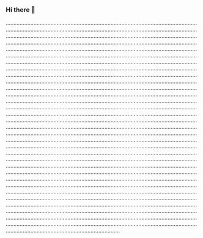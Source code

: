 ### Hi there 👋

..........................................................................................................................................................................................................................................................................................................................................................................................................................................................................................................................................................................................................................................................................................................................................................................................................................................................................................................................................................................................................................................................................................................................................................................................................................................................................................................................................................................................................................................................................................................................................................................................................................................................................................................................................................................................................................................................................................................................................................................................................................................................................................................................................................................................................................................................................................................................................................................................................................................................................................................................................................................................................................................................................................................................................................................................................................................................................................................................................................................................................................................................................................................................................................................................................................................................................................................................................................................................................................................................................................................................................................................................................................................................................................................................................................................................................................................................................................................................................................................................................................................................................................................................................................................................................